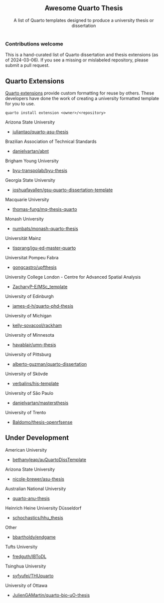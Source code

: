 <h2 align='center'>Awesome Quarto Thesis</h2>

<p align='center'>
A list of Quarto templates designed to produce a university thesis or dissertation
<br><br>

### Contributions welcome
This is a hand-curated list of Quarto dissertation and thesis extensions (as of 2024-03-06). If you see a missing or mislabeled repository, please submit a pull request. 

## Quarto Extensions

[Quarto extensions](https://quarto.org/docs/extensions/creating.html) provide custom formatting for reuse by others. These developers have done the work of creating a university formatted template for you to use.

```
quarto install extension <owner>/<repository>
```

Arizona State University
- [juliantao/quarto-asu-thesis](https://github.com/juliantao/quarto-asu-thesis)

Brazilian Association of Technical Standards
- [danielvartan/abnt](https://github.com/danielvartan/abnt)

Brigham Young University
- [byu-transpolab/byu-thesis](https://github.com/byu-transpolab/byu-thesis)

Georgia State University
- [joshuafayallen/gsu-quarto-dissertation-template](https://github.com/joshuafayallen/gsu-quarto-dissertation-template)

Macquarie University
- [thomas-fung/mq-thesis-quarto](https://github.com/thomas-fung/mq-thesis-quarto)

Monash University
- [numbats/monash-quarto-thesis](https://github.com/numbats/monash-quarto-thesis)

Universität Mainz
- [tisprang/jgu-ed-master-quarto](https://github.com/tisprang/jgu-ed-master-quarto)

Universitat Pompeu Fabra 
- [gongcastro/upfthesis](https://github.com/gongcastro/upfthesis)

University College London - Centre for Advanced Spatial Analysis
- [ZacharyP-E/MSc_template](https://github.com/ZacharyP-E/MSc_template)

University of Edinburgh
- [james-d-h/quarto-phd-thesis](https://github.com/james-d-h/quarto-phd-thesis)

University of Michigan
- [kelly-sovacool/rackham](https://github.com/kelly-sovacool/rackham)

University of Minnesota 
- [havablair/umn-thesis](https://github.com/havablair/umn-thesis)

University of Pittsburg
- [alberto-guzman/quarto-dissertation](https://github.com/alberto-guzman/quarto-dissertation)

University of Skövde
- [verbalins/his-template](https://github.com/verbalins/his-template)

University of São Paulo
- [danielvartan/mastersthesis](https://github.com/danielvartan/mastersthesis)

University of Trento
- [Baldomo/thesis-openrfsense](https://github.com/Baldomo/thesis-openrfsense)


## Under Development

American University
- [bethanyleap/auQuartoDissTemplate](https://github.com/bethanyleap/auQuartoDissTemplate)

Arizona State University
- [nicole-brewer/asu-thesis](https://github.com/nicole-brewer/asu-thesis)

Australian National University
- [quarto-anu-thesis](https://github.com/anuopensci/quarto-anu-thesis)

Heinrich Heine University Düsseldorf
- [schochastics/hhu_thesis](https://github.com/schochastics/hhu_thesis)

Other
- [bbartholdy/endgame](https://github.com/bbartholdy/endgame)

Tufts University
- [fredguth/IBToDL](https://github.com/fredguth/IBToDL)

Tsinghua University
- [syfyufei/THUquarto](https://github.com/syfyufei/THUquarto)

University of Ottawa
- [JulienGAMartin/quarto-bio-uO-thesis](https://github.com/JulienGAMartin/quarto-bio-uO-thesis)
